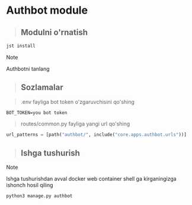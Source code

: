 # Authbot module



> ## Modulni o'rnatish

```bash
jst install
```

> [!NOTE]
>
> Authbotni tanlang



> ## Sozlamalar

> .env fayliga bot token o'zgaruvchisini qo'shing

```
BOT_TOKEN=you bot token
```

> routes/common.py fayliga yangi url qo'shing



```python
url_patterns = [path("authbot/", include("core.apps.authbot.urls"))]
```



> ## Ishga tushurish

> [!NOTE]
>
> Ishga tushurishdan avval docker web container shell ga kirganingizga ishonch hosil qiling



```bash
python3 manage.py authbot
```